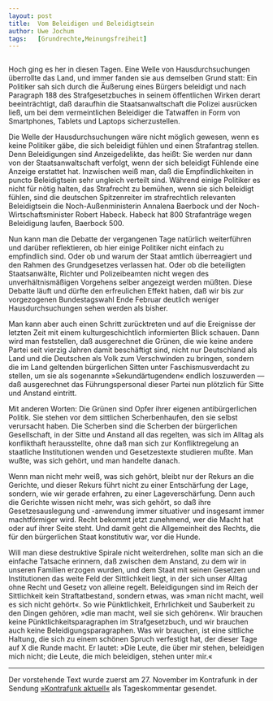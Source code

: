 ```yaml
---
layout:	post
title:	Vom Beleidigen und Beleidigtsein
author:	Uwe Jochum
tags:   [Grundrechte,Meinungsfreiheit]
---
```


<img src="https://vg02.met.vgwort.de/na/a5836a14fa5d473a95198d7202f50dc4" width="1" height="1" alt="">

Hoch ging es her in diesen Tagen. Eine Welle von
Hausdurchsuchungen überrollte das Land, und immer fanden sie aus
demselben Grund statt: Ein Politiker sah sich durch die Äußerung
eines Bürgers beleidigt und nach Paragraph 188 des
Strafgesetzbuches in seinem öffentlichen Wirken derart
beeinträchtigt, daß daraufhin die Staatsanwaltschaft die Polizei
ausrücken ließ, um bei dem vermeintlichen Beleidiger die
Tatwaffen in Form von Smartphones, Tablets und Laptops
sicherzustellen.

Die Welle der Hausdurchsuchungen wäre nicht möglich gewesen, wenn
es keine Politiker gäbe, die sich beleidigt fühlen und einen
Strafantrag stellen. Denn Beleidigungen sind Anzeigedelikte, das
heißt: Sie werden nur dann von der Staatsanwaltschaft verfolgt,
wenn der sich beleidigt Fühlende eine Anzeige erstattet hat.
Inzwischen weiß man, daß die Empfindlichkeiten in puncto
Beleidigtsein sehr ungleich verteilt sind. Während einige
Politiker es nicht für nötig halten, das Strafrecht zu bemühen,
wenn sie sich beleidigt fühlen, sind die deutschen Spitzenreiter
im strafrechtlich relevanten Beleidigtsein die
Noch-Außenministerin Annalena Baerbock und der
Noch-Wirtschaftsminister Robert Habeck. Habeck hat 800
Strafanträge wegen Beleidigung laufen, Baerbock 500.

Nun kann man die Debatte der vergangenen Tage natürlich
weiterführen und darüber reflektieren, ob hier einige Politiker
nicht einfach zu empfindlich sind. Oder ob und warum der Staat
amtlich überreagiert und den Rahmen des Grundgesetzes verlassen
hat. Oder ob die beteiligten Staatsanwälte, Richter und
Polizeibeamten nicht wegen des unverhältnismäßigen Vorgehens
selber angezeigt werden müßten. Diese Debatte läuft und dürfte
den erfreulichen Effekt haben, daß wir bis zur vorgezogenen
Bundestagswahl Ende Februar deutlich weniger Hausdurchsuchungen
sehen werden als bisher.

Man kann aber auch einen Schritt zurücktreten und auf die
Ereignisse der letzten Zeit mit einem kulturgeschichtlich
informierten Blick schauen. Dann wird man feststellen, daß
ausgerechnet die Grünen, die wie keine andere Partei seit vierzig
Jahren damit beschäftigt sind, nicht nur Deutschland als Land und
die Deutschen als Volk zum Verschwinden zu bringen, sondern die
im Land geltenden bürgerlichen Sitten unter Faschismusverdacht zu
stellen, um sie als sogenannte »Sekundärtugenden« endlich
loszuwerden — daß ausgerechnet das Führungspersonal dieser Partei
nun plötzlich für Sitte und Anstand eintritt.

Mit anderen Worten: Die Grünen sind Opfer ihrer eigenen
antibürgerlichen Politik. Sie stehen vor dem sittlichen
Scherbenhaufen, den sie selbst verursacht haben. Die Scherben
sind die Scherben der bürgerlichen Gesellschaft, in der Sitte und
Anstand all das regelten, was sich im Alltag als konflikthaft
herausstellte, ohne daß man sich zur Konfliktregelung an
staatliche Institutionen wenden und Gesetzestexte studieren
mußte. Man wußte, was sich gehört, und man handelte danach.

Wenn man nicht mehr weiß, was sich gehört, bleibt nur der Rekurs
an die Gerichte, und dieser Rekurs führt nicht zu einer
Entschärfung der Lage, sondern, wie wir gerade erfahren, zu einer
Lageverschärfung. Denn auch die Gerichte wissen nicht mehr, was
sich gehört, so daß ihre Gesetzesauslegung und -anwendung immer
situativer und insgesamt immer machtförmiger wird. Recht bekommt
jetzt zunehmend, wer die Macht hat oder auf ihrer Seite
steht. Und damit geht die Allgemeinheit des Rechts, die für den
bürgerlichen Staat konstitutiv war, vor die Hunde.

Will man diese destruktive Spirale nicht weiterdrehen, sollte man
sich an die einfache Tatsache erinnern, daß zwischen dem Anstand,
zu dem wir in unseren Familien erzogen wurden, und dem Staat mit
seinen Gesetzen und Institutionen das weite Feld der Sittlichkeit
liegt, in der sich unser Alltag ohne Recht und Gesetz von alleine
regelt. Beleidigungen sind im Reich der Sittlichkeit kein
Straftatbestand, sondern etwas, was »man nicht macht, weil es
sich nicht gehört«. So wie Pünktlichkeit, Erhrlichkeit und
Sauberkeit zu den Dingen gehören, »die man macht, weil sie sich
gehören«. Wir brauchen keine Pünktlichkeitsparagraphen im
Strafgesetzbuch, und wir brauchen auch keine
Beleidigungsparagraphen. Was wir brauchen, ist eine sittliche
Haltung, die sich zu einem schönen Spruch verfestigt hat, der
dieser Tage auf X die Runde macht. Er lautet: »Die Leute, die
über mir stehen, beleidigen mich nicht; die Leute, die mich
beleidigen, stehen unter mir.«

---

Der vorstehende Text wurde zuerst am 27. November im Kontrafunk
in der Sendung [»Kontrafunk
aktuell«](https://kontrafunk.radio/de/sendung-nachhoeren/politik-und-zeitgeschehen/kontrafunk-aktuell/kontrafunk-aktuell-vom-27-november-2024)
als Tageskommentar gesendet.
